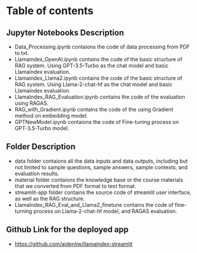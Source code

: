 # Table of contents
## Jupyter Notebooks Description
- Data_Processing.ipynb contaions the code of data processing from PDF to txt. 
- Llamaindex_OpenAI.ipynb contains the code of the basic structure of RAG system. Using GPT-3.5-Turbo as the chat model and basic Llamaindex evaluation.
- Llamaindex_Llama2.ipynb contains the code of the basic structure of RAG system. Using Llama-2-chat-hf as the chat model and basic Llamaindex evaluation.
- LlamaIndex_RAG_Evaluation.ipynb contains the code of the evaluation using RAGAS.
- RAG_with_Gradient.ipynb contains the code of the using Gradient method on embedding model.
- GPTNewModel.ipynb contaions the code of Fine-tuning process on GPT-3.5-Turbo model.

## Folder Description
- data folder contaions all the data inputs and data outputs, including but not limited to sample questions, sample answers, sample contexts, and evaluation results.
- material folder contaions the knowledge base or the course materials that we converted from PDF format to text format.
- streamlit-app folder contains the source code of streamlit user interface, as well as the RAG structure.
- LlamaIndex_RAG_Eval_and_Llama2_finetune contains the code of fine-turning process on Llama-2-chat-hf model, and RAGAS evaluation.

## Github Link for the deployed app
- https://github.com/aidenliw/llamaindex-streamlit